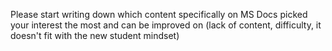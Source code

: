 Please start writing down which content specifically on MS Docs picked your interest the most and can be improved on (lack of content, difficulty, it doesn't fit with the
new student mindset)

